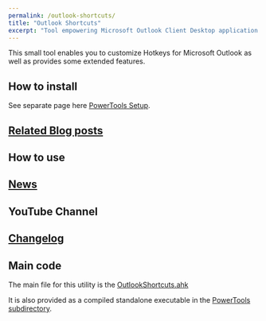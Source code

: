 ```yaml
---
permalink: /outlook-shortcuts/
title: "Outlook Shortcuts"
excerpt: "Tool empowering Microsoft Outlook Client Desktop application with hotkeys and improved functionality."
---
```


This small tool enables you to customize Hotkeys for Microsoft Outlook as well as provides some extended features.

## How to install

See separate page here [PowerTools Setup](PowerTools-Setup).

## [Related Blog posts](https://tdalon.blogspot.com/search/label/outlook-shortcuts)

## How to use

## [News](https://twitter.com/search?q=%23OutlookShortcuts%20%23MicrosoftOutlook)

## YouTube Channel



## [Changelog](Outlook-Shortcuts-(Changelog))

## Main code

The main file for this utility is the [OutlookShortcuts.ahk](https://github.com/tdalon/ahk/blob/master/OutlookShortcuts.ahk)

It is also provided as a compiled standalone executable in the [PowerTools subdirectory](https://github.com/tdalon/ahk/tree/master/PowerTools).
